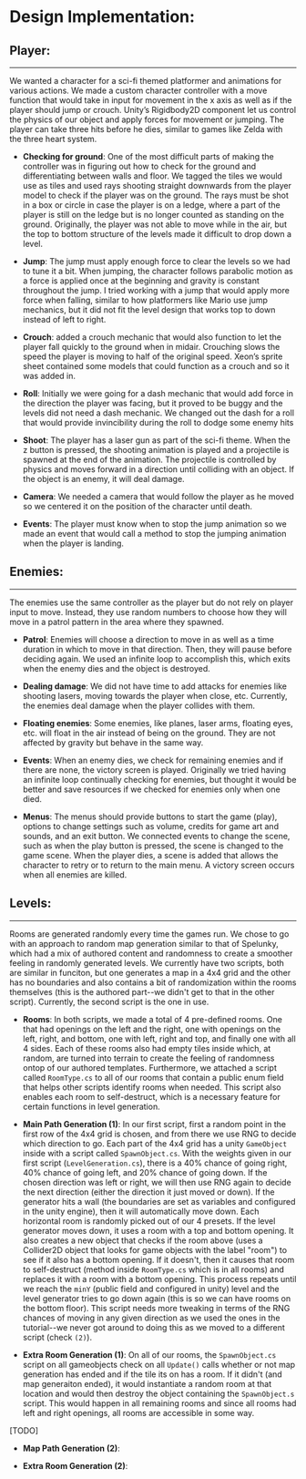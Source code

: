 # Design Implementation: 

## Player: 
-------------------------------------------------------------------------------------
We wanted a character for a sci-fi themed platformer and animations for various actions. We made a custom character controller with a move function that would take in input for movement in the x axis as well as if the player should jump or crouch. Unity’s Rigidbody2D component let us control the physics of our object and apply forces for movement or jumping. The player can take three hits before he dies, similar to games like Zelda with the three heart system.

 - **Checking for ground**: One of the most difficult parts of making the controller was in figuring out how to check for the ground and differentiating between walls and floor. We tagged the tiles we would use as tiles and used rays shooting straight downwards from the player model to check if the player was on the ground. The rays must be shot in a box or circle in case the player is on a ledge, where a part of the player is still on the ledge but is no longer counted as standing on the ground. Originally, the player was not able to move while in the air, but the top to bottom structure of the levels made it difficult to drop down a level. 
    
 - **Jump**: The jump must apply enough force to clear the levels so we had to tune it a bit. When jumping, the character follows parabolic motion as a force is applied once at the beginning and gravity is constant throughout the jump. I tried working with a jump that would apply more force when falling, similar to how platformers like Mario use jump mechanics, but it did not fit the level design that works top to down instead of left to right.
    
 - **Crouch**: added a crouch mechanic that would also function to let the player fall quickly to the ground when in midair. Crouching slows the speed the player is moving to half of the original speed. Xeon’s sprite sheet contained some models that could function as a crouch and so it was added in.
    
 - **Roll**: Initially we were going for a dash mechanic that would add force in the direction the player was facing, but it proved to be buggy and the levels did not need a dash mechanic. We changed out the dash for a roll that would provide invincibility during the roll to dodge some enemy hits
    
 - **Shoot**: The player has a laser gun as part of the sci-fi theme. When the z button is pressed, the shooting animation is played and a projectile is spawned at the end      of the animation. The projectile is controlled by physics and moves forward in a direction until colliding with an object. If the object is an enemy, it will deal damage. 
    
 - **Camera**: We needed a camera that would follow the player as he moved so we centered it on the position of the character until death.
    
 - **Events**: The player must know when to stop the jump animation so we made an event that would call a method to stop the jumping animation when the player is landing.

## Enemies: 
-------------------------------------------------------------------------------------
The enemies use the same controller as the player but do not rely on player input to move. Instead, they use random numbers to choose how they will move in a patrol pattern in the area where they spawned. 
    
 - **Patrol**: Enemies will choose a direction to move in as well as a time duration in which to move in that direction. Then, they will pause before deciding again. We used an infinite loop to accomplish this, which exits when the enemy dies and the object is destroyed.

 - **Dealing damage**: We did not have time to add attacks for enemies like shooting lasers, moving towards the player when close, etc. Currently, the enemies deal damage when the player collides with them.

 - **Floating enemies**: Some enemies, like planes, laser arms, floating eyes, etc. will float in the air instead of being on the ground. They are not affected by gravity but behave in the same way.
    
 - **Events**: When an enemy dies, we check for remaining enemies and if there are none, the victory screen is played. Originally we tried having an infinite loop continually checking for enemies, but thought it would be better and save resources if we checked for enemies only when one died.
    
 - **Menus**: The menus should provide buttons to start the game (play), options to change settings such as volume, credits for game art and sounds, and an exit button. We connected events to change the scene, such as when the play button is pressed, the scene is changed to the game scene. When the player dies, a scene is added that allows the character to retry or to return to the main menu. A victory screen occurs when all enemies are killed.

## Levels:
-------------------------------------------------------------------------------------
Rooms are generated randomly every time the games run. We chose to go with an approach to random map generation similar to that of Spelunky, which had a mix of authored content and randomness to create a smoother feeling in randomly generated levels. We currently have two scripts, both are similar in funciton, but one generates a map in a 4x4 grid and the other has no boundaries and also contains a bit of randomization within the rooms themselves (this is the authored part--we didn't get to that in the other script). Currently, the second script is the one in use.

 - **Rooms**: In both scripts, we made a total of 4 pre-defined rooms. One that had openings on the left and the right, one with openings on the left, right, and bottom, one with left, right and top, and finally one with all 4 sides. Each of these rooms also had empty tiles inside which, at random, are turned into terrain to create the feeling of randomness ontop of our authored templates. Furthermore, we attached a script called `RoomType.cs` to all of our rooms that contain a public enum field that helps other scripts identify rooms when needed. This script also enables each room to self-destruct, which is a necessary feature for certain functions in level generation.
 
 - **Main Path Generation (1)**: In our first script, first a random point in the first row of the 4x4 grid is chosen, and from there we use RNG to decide which direction to go. Each part of the 4x4 grid has a unity `GameObject` inside with a script called `SpawnObject.cs`. With the weights given in our first script (`LevelGeneration.cs`), there is a 40% chance of going right, 40% chance of going left, and 20% chance of going down. If the chosen direction was left or right, we will then use RNG again to decide the next direction (either the direction it just moved or down). If the generator hits a wall (the boundaries are set as variables and configured in the unity engine), then it will automatically move down. Each horizontal room is randomly picked out of our 4 presets. If the level generator moves down, it uses a room with a top and bottom opening. It also creates a new object that checks if the room above (uses a Collider2D object that looks for game objects with the label "room") to see if it also has a bottom opening. If it doesn't, then it causes that room to self-destruct (method inside `RoomType.cs` which is in all rooms) and replaces it with a room with a bottom opening. This process repeats until we reach the `minY` (public field and configured in unity) level and the level generator tries to go down again (this is so we can have rooms on the bottom floor). This script needs more tweaking in terms of the RNG chances of moving in any given direction as we used the ones in the tutorial--we never got around to doing this as we moved to a different script (check `(2)`).

 - **Extra Room Generation (1)**: On all of our rooms, the `SpawnObject.cs` script on all gameobjects check on all `Update()` calls whether or not map generation has ended and if the tile its on has a room. If it didn't (and map generaiton ended), it would instantiate a random room at that location and would then destroy the object containing the `SpawnObject.s` script. This would happen in all remaining rooms and since all rooms had left and right openings, all rooms are accessible in some way.

[TODO]

 - **Map Path Generation (2)**:
 
 - **Extra Room Generation (2)**:
